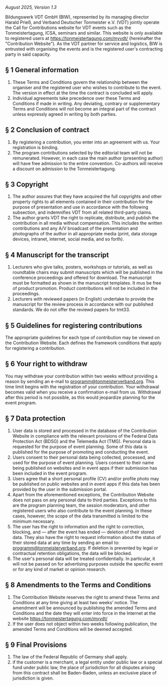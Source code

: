 *August 2025, Version 1.3*

Bildungswerk VDT GmbH (BIW), represented by its managing director Harald Prieß, and Verband Deutscher Tonmeister e.V. (VDT) jointly operate the Call for Contributions website for VDT events such as the Tonmeistertagung, ICSA, seminars and similar. This website is only available to registered users at https://tonmeistertagung.com/myvdt/ (hereinafter the "Contribution Website").
As the VDT partner for service and logistics, BIW is entrusted with organising the events and is the registered user's contracting party in said capacity.

## § 1 General information
1. These Terms and Conditions govern the relationship between the organiser and the registered user who wishes to contribute to the event. The version in effect at the time the contract is concluded will apply.
2. Individual agreements take precedence over these Terms and Conditions if made in writing. Any deviating, contrary or supplementary Terms and Conditions will not become an integral part of the contract unless expressly agreed in writing by both parties.

## § 2 Conclusion of contract  
1. By registering a contribution, you enter into an agreement with us. Your registration is binding. 
2. The program contributions selected by the editorial team will not be remunerated. However, in each case the main author (presenting author) will have free admission to the entire convention. Co-authors will receive a discount on admission to the Tonmeistertagung.

## § 3 Copyright
1. The author assures that they have acquired the full copyrights and other property rights to all elements contained in their contribution for the purpose of presentation and use in accordance with the following subsection, and indemnifies VDT from all related third-party claims. 
2. The author grants VDT the right to replicate, distribute, and publish the contribution in all media without compensation. This includes the written contributions and any A/V broadcast of the presentation and photographs of the author in all appropriate media (print, data storage devices, intranet, internet, social media, and so forth). 

## § 4 Manuscript for the transcript
1. Lecturers who give talks, posters, workshops or tutorials, as well as roundtable chairs may submit manuscripts which will be published in the conference proceedings and offered for download. The manuscript must be formatted as shown in the manuscript templates. It mus be free of product promotion. Product contributions will not be included in the proceedings.
2. Lecturers with reviewed papers (in English) undertake to provide the manuscript for the review process in accordance with our published standards. We do not offer the reviewd papers for tmt33. 

## § 5 Guidelines for registering contributions
The appropriate guidelines for each type of contribution may be viewed on the Contribution Website. Each defines the framework conditions that apply for registering a contribution.

## § 6 Your right to withdraw
You may withdraw your contribution within two weeks without providing a reason by sending an e-mail to programm@tonmeisterverband.org. This time limit begins with the registration of your contribution. Your withdrawal becomes valid when you receive a confirmation e-mail from us.
Withdrawal after this period is not possible, as this would jeopardize planning for the event program.

## § 7 Data protection
1. User data is stored and processed in the database of the Contribution Website in compliance with the relevant provisions of the Federal Data Protection Act (BDSG) and the Telemedia Act (TMG). Personal data is requested for the purpose of event planning. Some of this data is published for the purpose of promoting and conducting the event.
2. Users consent to their personal data being collected, processed, and used for the purpose of event planning. Users consent to their name being published on websites and in event apps if their submission has been included in the event program.
3. Users agree that a short personal profile (CV) and/or profile photo may be published on public websites and in event apps if this data has been provided by the user in the submission portal.
4. Apart from the aforementioned exceptions, the Contribution Website does not pass on any personal data to third parties. Exceptions to this are the program planning team, the session moderators, and other registered users who also contribute to the event planning. In these cases, however, the scope of the data transmitted is limited to the minimum necessary.
5. The user has the right to information and the right to correction, blocking, and — after the event has ended — deletion of their stored data. They also have the right to request information about the status of their stored data at any time by sending an email to: programm@tonmeisterverband.org. If deletion is prevented by legal or contractual retention obligations, the data will be blocked.
6. The user's personal data will be treated confidentially. In particular, it will not be passed on for advertising purposes outside the specific event or for any kind of market or opinion research.

## § 8 Amendments to the Terms and Conditions
1. The Contribution Website reserves the right to amend these Terms and Conditions at any time giving at least two weeks’ notice. The amendment will be announced by publishing the amended Terms and Conditions and the date they will enter into force in the Internet at the website https://tonmeistertagung.com/myvdt/
2. If the user does not object within two weeks following publication, the amended Terms and Conditions will be deemed accepted.

## § 9 Final Provisions
1. The law of the Federal Republic of Germany shall apply.
2. if the customer is a merchant, a legal entity under public law or a special fund under public law, the place of jurisdiction for all disputes arising from this contract shall be Baden-Baden, unless an exclusive place of jurisdiction is given.